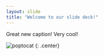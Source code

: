 ```yaml
---
layout: slide
title: "Welcome to our slide deck!"
---
```


Great new caption! Very cool!

![poptocat](https://octodex.github.com/images/poptocat.png)
{: .center}
